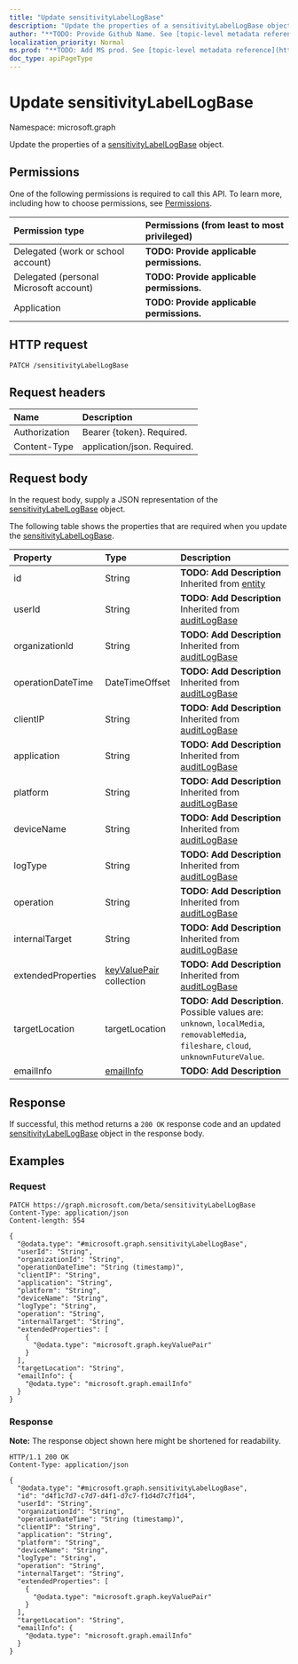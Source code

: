 ```yaml
---
title: "Update sensitivityLabelLogBase"
description: "Update the properties of a sensitivityLabelLogBase object."
author: "**TODO: Provide Github Name. See [topic-level metadata reference](https://msgo.azurewebsites.net/add/document/guidelines/metadata.html#topic-level-metadata)**"
localization_priority: Normal
ms.prod: "**TODO: Add MS prod. See [topic-level metadata reference](https://msgo.azurewebsites.net/add/document/guidelines/metadata.html#topic-level-metadata)**"
doc_type: apiPageType
---
```


# Update sensitivityLabelLogBase
Namespace: microsoft.graph

Update the properties of a [sensitivityLabelLogBase](../resources/sensitivitylabellogbase.md) object.

## Permissions
One of the following permissions is required to call this API. To learn more, including how to choose permissions, see [Permissions](/graph/permissions-reference).

|Permission type|Permissions (from least to most privileged)|
|:---|:---|
|Delegated (work or school account)|**TODO: Provide applicable permissions.**|
|Delegated (personal Microsoft account)|**TODO: Provide applicable permissions.**|
|Application|**TODO: Provide applicable permissions.**|

## HTTP request

<!-- {
  "blockType": "ignored"
}
-->
``` http
PATCH /sensitivityLabelLogBase
```

## Request headers
|Name|Description|
|:---|:---|
|Authorization|Bearer {token}. Required.|
|Content-Type|application/json. Required.|

## Request body
In the request body, supply a JSON representation of the [sensitivityLabelLogBase](../resources/sensitivitylabellogbase.md) object.

The following table shows the properties that are required when you update the [sensitivityLabelLogBase](../resources/sensitivitylabellogbase.md).

|Property|Type|Description|
|:---|:---|:---|
|id|String|**TODO: Add Description** Inherited from [entity](../resources/entity.md)|
|userId|String|**TODO: Add Description** Inherited from [auditLogBase](../resources/auditlogbase.md)|
|organizationId|String|**TODO: Add Description** Inherited from [auditLogBase](../resources/auditlogbase.md)|
|operationDateTime|DateTimeOffset|**TODO: Add Description** Inherited from [auditLogBase](../resources/auditlogbase.md)|
|clientIP|String|**TODO: Add Description** Inherited from [auditLogBase](../resources/auditlogbase.md)|
|application|String|**TODO: Add Description** Inherited from [auditLogBase](../resources/auditlogbase.md)|
|platform|String|**TODO: Add Description** Inherited from [auditLogBase](../resources/auditlogbase.md)|
|deviceName|String|**TODO: Add Description** Inherited from [auditLogBase](../resources/auditlogbase.md)|
|logType|String|**TODO: Add Description** Inherited from [auditLogBase](../resources/auditlogbase.md)|
|operation|String|**TODO: Add Description** Inherited from [auditLogBase](../resources/auditlogbase.md)|
|internalTarget|String|**TODO: Add Description** Inherited from [auditLogBase](../resources/auditlogbase.md)|
|extendedProperties|[keyValuePair](../resources/synchronization-keyvaluepair.md) collection|**TODO: Add Description** Inherited from [auditLogBase](../resources/auditlogbase.md)|
|targetLocation|targetLocation|**TODO: Add Description**. Possible values are: `unknown`, `localMedia`, `removableMedia`, `fileshare`, `cloud`, `unknownFutureValue`.|
|emailInfo|[emailInfo](../resources/emailinfo.md)|**TODO: Add Description**|



## Response

If successful, this method returns a `200 OK` response code and an updated [sensitivityLabelLogBase](../resources/sensitivitylabellogbase.md) object in the response body.

## Examples

### Request
<!-- {
  "blockType": "request",
  "name": "update_sensitivitylabellogbase"
}
-->
``` http
PATCH https://graph.microsoft.com/beta/sensitivityLabelLogBase
Content-Type: application/json
Content-length: 554

{
  "@odata.type": "#microsoft.graph.sensitivityLabelLogBase",
  "userId": "String",
  "organizationId": "String",
  "operationDateTime": "String (timestamp)",
  "clientIP": "String",
  "application": "String",
  "platform": "String",
  "deviceName": "String",
  "logType": "String",
  "operation": "String",
  "internalTarget": "String",
  "extendedProperties": [
    {
      "@odata.type": "microsoft.graph.keyValuePair"
    }
  ],
  "targetLocation": "String",
  "emailInfo": {
    "@odata.type": "microsoft.graph.emailInfo"
  }
}
```


### Response
**Note:** The response object shown here might be shortened for readability.
<!-- {
  "blockType": "response",
  "truncated": true
}
-->
``` http
HTTP/1.1 200 OK
Content-Type: application/json

{
  "@odata.type": "#microsoft.graph.sensitivityLabelLogBase",
  "id": "d4f1c7d7-c7d7-d4f1-d7c7-f1d4d7c7f1d4",
  "userId": "String",
  "organizationId": "String",
  "operationDateTime": "String (timestamp)",
  "clientIP": "String",
  "application": "String",
  "platform": "String",
  "deviceName": "String",
  "logType": "String",
  "operation": "String",
  "internalTarget": "String",
  "extendedProperties": [
    {
      "@odata.type": "microsoft.graph.keyValuePair"
    }
  ],
  "targetLocation": "String",
  "emailInfo": {
    "@odata.type": "microsoft.graph.emailInfo"
  }
}
```


